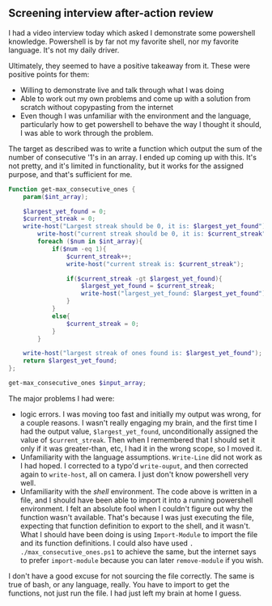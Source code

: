 ---
---

## Screening interview after-action review

I had a video interview today which asked I demonstrate some powershell
knowledge. Powershell is by far not my favorite shell, nor my favorite
language. It's not my daily driver.

Ultimately, they seemed to have a positive takeaway from it. These were
positive points for them:

- Willing to demonstrate live and talk through what I was doing
- Able to work out my own problems and come up with a solution from scratch
  without copypasting from the internet
- Even though I was unfamiliar with the environment and the language,
  particularly how to get powershell to behave the way I thought it should, I
  was able to work through the problem.

The target as described was to write a function which output the sum of the
number of consecutive '1's in an array. I ended up coming up with this. It's
not pretty, and it's limited in functionality, but it works for the assigned
purpose, and that's sufficient for me.


```powershell
Function get-max_consecutive_ones {
	param($int_array);

	$largest_yet_found = 0;
	$current_streak = 0;
	write-host("Largest streak should be 0, it is: $largest_yet_found")
		write-host("current streak should be 0, it is: $current_streak")
		foreach ($num in $int_array){
			if($num -eq 1){
				$current_streak++;
				write-host("current streak is: $current_streak");

				if($current_streak -gt $largest_yet_found){
					$largest_yet_found = $current_streak;
					write-host("largest_yet_found: $largest_yet_found");
				}
			}
			else{
				$current_streak = 0;
			}
		}

	write-host("largest streak of ones found is: $largest_yet_found");
	return $largest_yet_found;
};

get-max_consecutive_ones $input_array;
```

The major problems I had were:

- logic errors. I was moving too fast and initially my output was wrong, for a
  couple reasons. I wasn't really engaging my brain, and the first time I had
  the output value, ``$largest_yet_found``, unconditionally assigned the value
  of ``$current_streak``. Then when I remembered that I should set it only if
  it was greater-than, etc, I had it in the wrong scope, so I moved it. 
- Unfamiliarity with the language assumptions. ``Write-Line`` did not work as I
  had hoped. I corrected to a typo'd ``write-ouput``, and then corrected again
  to ``write-host``, all on camera. I just don't know powershell very well.
- Unfamiliarity with the *shell* environment. The code above is written in a
  file, and I should have been able to import it into a running powershell
  environment. I felt an absolute fool when I couldn't figure out why the
  function wasn't available. That's because I was just executing the file,
  expecting that function definition to export to the shell, and it wasn't.
  What I should have been doing is using ``Import-Module`` to import the file
  and its function definitions. I could also have used ``.
  ./max_consecutive_ones.ps1`` to achieve the same, but the internet says to
  prefer ``import-module`` because you can later ``remove-module`` if you wish.

I don't have a good excuse for not sourcing the file correctly. The same is
true of bash, or any language, really. You have to import to get the functions,
not just run the file. I had just left my brain at home I guess.
